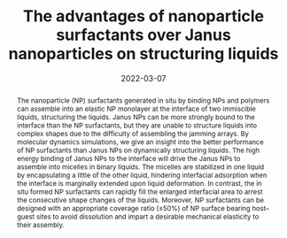 ---
title: The advantages of nanoparticle surfactants over Janus nanoparticles on structuring liquids
authors:
- 朱有亮
- Dapeng Wang
- Jun-Lei Guan
- Zhao-Yan Sun
- Zhongyuan Lu
date: '2022-03-07'
doi: 10.1039/D1NR06713C
publish_types: 期刊文章
publication: Nanoscale
publication_short: Nanoscale
abstract: The nanoparticle (NP) surfactants generated in situ by binding  NPs and polymers can assemble into an elastic NP monolayer at the  interface of two immiscible liquids, structuring the liquids. Janus NPs  can be more strongly bound to the interface than the NP surfactants, but  they are unable to structure liquids into complex shapes due to the  difficulty of assembling the jamming arrays. By molecular dynamics  simulations, we give an insight into the better performance of NP  surfactants than Janus NPs on dynamically structuring liquids. The high  energy binding of Janus NPs to the interface will drive the Janus NPs to  assemble into micelles in binary liquids. The micelles are stabilized  in one liquid by encapsulating a little of the other liquid, hindering  interfacial adsorption when the interface is marginally extended upon  liquid deformation. In contrast, the in situ formed NP surfactants can  rapidly fill the enlarged interfacial area to arrest the consecutive  shape changes of the liquids. Moreover, NP surfactants can be designed  with an appropriate coverage ratio (≤50%) of NP surface bearing  host–guest sites to avoid dissolution and impart a desirable mechanical  elasticity to their assembly.
url_pdf: https://pubs.rsc.org/en/content/articlelanding/2022/nr/d1nr06713c
---
